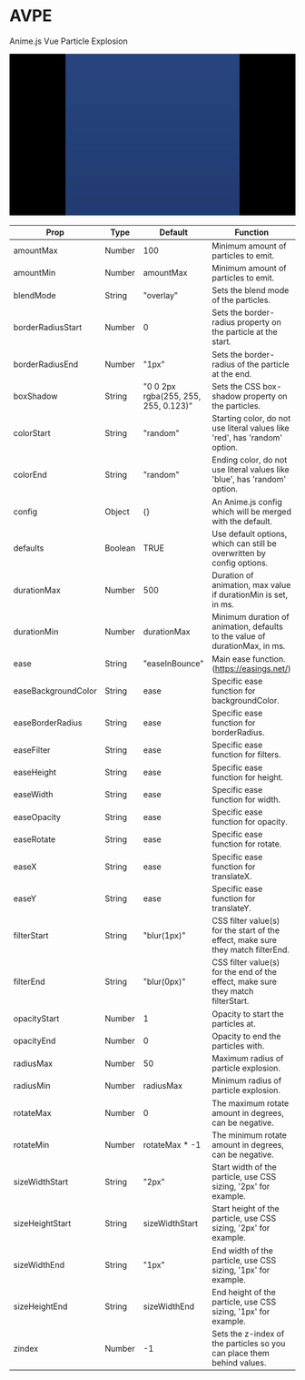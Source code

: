 # AVPE
Anime.js Vue Particle Explosion

![AVPE Example](AVPE_example.gif)

Prop | Type | Default | Function
--- | --- | --- | --- |
amountMax | Number | 100 | Minimum amount of particles to emit.
amountMin | Number | amountMax | Minimum amount of particles to emit.
blendMode | String | "overlay" | Sets the blend mode of the particles.
borderRadiusStart | Number | 0 | Sets the border-radius property on the particle at the start.
borderRadiusEnd | Number | "1px" | Sets the border-radius of the particle at the end.
boxShadow | String | "0 0 2px rgba(255, 255, 255, 0.123)" | Sets the CSS box-shadow property on the particles.
colorStart | String | "random" | Starting color, do not use literal values like 'red', has 'random' option.
colorEnd | String | "random" | Ending color, do not use literal values like 'blue', has 'random' option.
config | Object | {} | An Anime.js config which will be merged with the default.
defaults | Boolean | TRUE | Use default options, which can still be overwritten by config options.
durationMax | Number | 500 | Duration of animation, max value if durationMin is set, in ms.
durationMin | Number | durationMax | Minimum duration of animation, defaults to the value of durationMax, in ms.
ease | String | "easeInBounce" | Main ease function. (https://easings.net/)
easeBackgroundColor | String | ease | Specific ease function for backgroundColor.
easeBorderRadius | String | ease | Specific ease function for borderRadius.
easeFilter | String | ease | Specific ease function for filters.
easeHeight | String | ease | Specific ease function for height.
easeWidth | String | ease | Specific ease function for width.
easeOpacity | String | ease | Specific ease function for opacity.
easeRotate | String | ease | Specific ease function for rotate.
easeX | String | ease | Specific ease function for translateX.
easeY | String | ease | Specific ease function for translateY.
filterStart | String | "blur(1px)" | CSS filter value(s) for the start of the effect, make sure they match filterEnd.
filterEnd | String | "blur(0px)" | CSS filter value(s) for the end of the effect, make sure they match filterStart.
opacityStart | Number | 1 | Opacity to start the particles at.
opacityEnd | Number | 0 | Opacity to end the particles with.
radiusMax | Number | 50 | Maximum radius of particle explosion.
radiusMin | Number | radiusMax | Minimum radius of particle explosion.
rotateMax | Number | 0 | The maximum rotate amount in degrees, can be negative.
rotateMin | Number | rotateMax * -1 | The minimum rotate amount in degrees, can be negative.
sizeWidthStart | String | "2px" | Start width of the particle, use CSS sizing, '2px' for example.
sizeHeightStart | String | sizeWidthStart | Start height of the particle, use CSS sizing, '2px' for example.
sizeWidthEnd | String | "1px" | End width of the particle, use CSS sizing, '1px' for example.
sizeHeightEnd | String | sizeWidthEnd | End height of the particle, use CSS sizing, '1px' for example.
zindex | Number | -1 | Sets the z-index of the particles so you can place them behind values.

